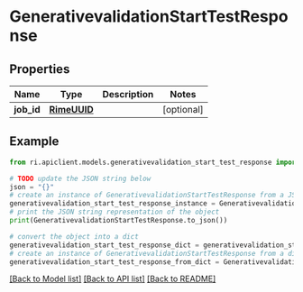 # GenerativevalidationStartTestResponse


## Properties

Name | Type | Description | Notes
------------ | ------------- | ------------- | -------------
**job_id** | [**RimeUUID**](RimeUUID.md) |  | [optional] 

## Example

```python
from ri.apiclient.models.generativevalidation_start_test_response import GenerativevalidationStartTestResponse

# TODO update the JSON string below
json = "{}"
# create an instance of GenerativevalidationStartTestResponse from a JSON string
generativevalidation_start_test_response_instance = GenerativevalidationStartTestResponse.from_json(json)
# print the JSON string representation of the object
print(GenerativevalidationStartTestResponse.to_json())

# convert the object into a dict
generativevalidation_start_test_response_dict = generativevalidation_start_test_response_instance.to_dict()
# create an instance of GenerativevalidationStartTestResponse from a dict
generativevalidation_start_test_response_from_dict = GenerativevalidationStartTestResponse.from_dict(generativevalidation_start_test_response_dict)
```
[[Back to Model list]](../README.md#documentation-for-models) [[Back to API list]](../README.md#documentation-for-api-endpoints) [[Back to README]](../README.md)


